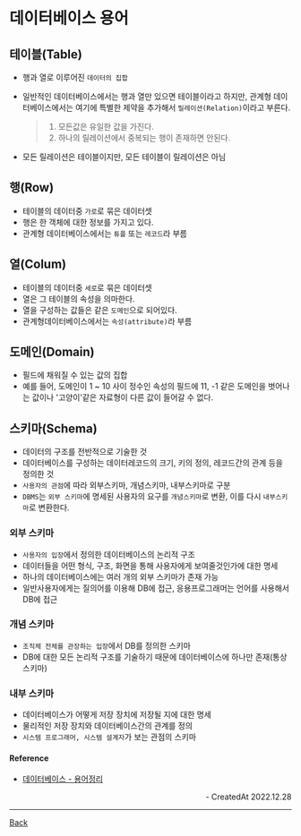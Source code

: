 # 데이터베이스 용어

## 테이블(Table)

- 행과 열로 이루어진 `데이터의 집합`
- 일반적인 데이터베이스에서는 행과 열만 있으면 테이블이라고 하지만, 관계형 데이터베이스에서는 여기에 특별한 제약을 추가해서 `릴레이션(Relation)`이라고 부른다.

  > 1. 모든값은 유일한 값을 가진다.
  > 2. 하나의 릴레이션에서 중복되는 행이 존재하면 안된다.

- 모든 릴레이션은 테이블이지만, 모든 테이블이 릴레이션은 아님

## 행(Row)

- 테이블의 데이터중 `가로`로 묶은 데이터셋
- 행은 한 객체에 대한 정보를 가지고 있다.
- 관계형 데이터베이스에서는 `튜플` 또는 `레코드`라 부름

## 열(Colum)

- 테이블의 데이터중 `세로`로 묶은 데이터셋
- 열은 그 테이블의 속성을 의마한다.
- 열을 구성하는 값들은 같은 `도메인`으로 되어있다.
- 관계형데이터베이스에서는 `속성(attribute)`라 부름

## 도메인(Domain)

- 필드에 채워질 수 있는 값의 집합
- 예를 들어, 도메인이 1 ~ 10 사이 정수인 속성의 필드에 11, -1 같은 도메인을 벗어나는 값이나 '고양이'같은 자료형이 다른 값이 들어갈 수 없다.

## 스키마(Schema)

- 데이터의 구조를 전반적으로 기술한 것
- 데이터베이스를 구성하는 데이터레코드의 크기, 키의 정의, 레코드간의 관계 등을 정의한 것
- `사용자의 관점`에 따라 외부스키마, 개념스키마, 내부스키마로 구분
- `DBMS`는 `외부 스키마`에 명세된 사용자의 요구를 `개념스키마`로 변환, 이를 다시 `내부스키마`로 변환한다.

### 외부 스키마

- `사용자의 입장`에서 정의한 데이터베이스의 논리적 구조
- 데이터들을 어떤 형식, 구조, 화면을 통해 사용자에게 보여줄것인가에 대한 명세
- 하나의 데이터베이스에는 여러 개의 외부 스키마가 존재 가능
- 일반사용자에게는 질의어를 이용해 DB에 접근, 응용프로그래머는 언어를 사용해서 DB에 접근

### 개념 스키마

- `조직체 전체를 관장하는 입장`에서 DB를 정의한 스키마
- DB에 대한 모든 논리적 구조를 기술하기 때문에 데이터베이스에 하나만 존재(통상 스키마)

### 내부 스키마

- 데이터베이스가 어떻게 저장 장치에 저장될 지에 대한 명세
- 물리적인 저장 장치와 데이터베이스간의 관계를 정의
- `시스템 프로그래머, 시스템 설계자`가 보는 관점의 스키마

#### Reference

- [데이터베이스 - 용어정리](https://eastroot1590.tistory.com/entry/%EB%8D%B0%EC%9D%B4%ED%84%B0%EB%B2%A0%EC%9D%B4%EC%8A%A4-%EC%9A%A9%EC%96%B4-%ED%8A%9C%ED%94%8CTuple%EA%B3%BC-%EC%96%B4%ED%8A%B8%EB%A6%AC%EB%B7%B0%ED%8A%B8Attribute)

<div align="right">- CreatedAt 2022.12.28</div>

---

[Back](../README.md)
